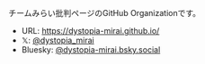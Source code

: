 チームみらい批判ページのGitHub Organizationです。

* URL: https://dystopia-mirai.github.io/
* 𝕏: [@dystopia_mirai](https://x.com/dystopia_mirai)
* Bluesky: [@dystopia-mirai.bsky.social](https://bsky.app/profile/dystopia-mirai.bsky.social)
